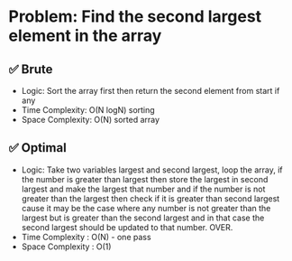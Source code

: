 # Problem: Find the second largest element in the array

## ✅ Brute
- Logic: Sort the array first then return the second element from start if any
- Time Complexity: O(N logN) sorting
- Space Complexity: O(N) sorted array

## ✅ Optimal
- Logic: Take two variables largest and second largest, loop the array, if the number is greater than largest then store the largest in second largest and make the largest that number and if the number is not greater than the largest then check if it is greater than second largest cause it may be the case where any number is not greater than the largest but is greater than the second largest and in that case the second largest should be updated to that number. OVER.
- Time Complexity : O(N) - one pass
- Space Complexity : O(1) 